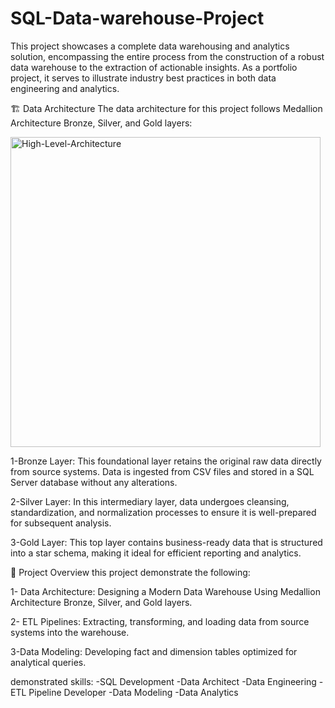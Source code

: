 # SQL-Data-warehouse-Project

This project showcases a complete data warehousing and analytics solution, encompassing the entire process from the construction of a robust data warehouse to the extraction of actionable insights. As a portfolio project, it serves to illustrate industry best practices in both data engineering and analytics.

🏗️ Data Architecture
The data architecture for this project follows Medallion Architecture Bronze, Silver, and Gold layers:


<img width="496" alt="High-Level-Architecture" src="https://github.com/user-attachments/assets/623d27b4-0a03-4178-9954-be6168843d1c" />

1-Bronze Layer: This foundational layer retains the original raw data directly from source systems. Data is ingested from CSV files and stored in a SQL Server database without any alterations.

2-Silver Layer: In this intermediary layer, data undergoes cleansing, standardization, and normalization processes to ensure it is well-prepared for subsequent analysis.

3-Gold Layer: This top layer contains business-ready data that is structured into a star schema, making it ideal for efficient reporting and analytics.


📖 Project Overview
this project demonstrate the following:

1- Data Architecture: Designing a Modern Data Warehouse Using Medallion Architecture Bronze, Silver, and Gold layers.

2- ETL Pipelines: Extracting, transforming, and loading data from source systems into the warehouse.

3-Data Modeling: Developing fact and dimension tables optimized for analytical queries.



demonstrated skills: 
-SQL Development
-Data Architect
-Data Engineering
-ETL Pipeline Developer
-Data Modeling
-Data Analytics
